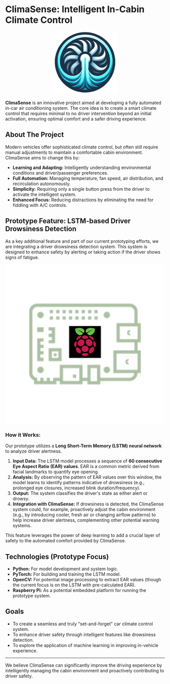 # ClimaSense: Intelligent In-Cabin Climate Control

<div align="center">
<img src="./Images/ClimaSense logo.png">
</div>

**ClimaSense** is an innovative project aimed at developing a fully automated in-car air conditioning system. The core idea is to create a smart climate control that requires minimal to no driver intervention beyond an initial activation, ensuring optimal comfort and a safer driving experience.

## About The Project

Modern vehicles offer sophisticated climate control, but often still require manual adjustments to maintain a comfortable cabin environment. ClimaSense aims to change this by:

*   **Learning and Adapting:** Intelligently understanding environmental conditions and driver/passenger preferences.
*   **Full Automation:** Managing temperature, fan speed, air distribution, and recirculation autonomously.
*   **Simplicity:** Requiring only a single button press from the driver to activate the intelligent system.
*   **Enhanced Focus:** Reducing distractions by eliminating the need for fiddling with A/C controls.

## Prototype Feature: LSTM-based Driver Drowsiness Detection

As a key additional feature and part of our current prototyping efforts, we are integrating a driver drowsiness detection system. This system is designed to enhance safety by alerting or taking action if the driver shows signs of fatigue.
<div style="text-align:center">
<img src="./Images/Raspberry logo.png">
</div>

### How it Works:

Our prototype utilizes a **Long Short-Term Memory (LSTM) neural network** to analyze driver alertness.
1.  **Input Data:** The LSTM model processes a sequence of **60 consecutive Eye Aspect Ratio (EAR) values**. EAR is a common metric derived from facial landmarks to quantify eye opening.
2.  **Analysis:** By observing the pattern of EAR values over this window, the model learns to identify patterns indicative of drowsiness (e.g., prolonged eye closures, increased blink duration/frequency).
3.  **Output:** The system classifies the driver's state as either alert or drowsy.
4.  **Integration with ClimaSense:** If drowsiness is detected, the ClimaSense system could, for example, proactively adjust the cabin environment (e.g., by introducing cooler, fresh air or changing airflow patterns) to help increase driver alertness, complementing other potential warning systems.

This feature leverages the power of deep learning to add a crucial layer of safety to the automated comfort provided by ClimaSense.

## Technologies (Prototype Focus)

*   **Python:** For model development and system logic.
*   **PyTorch:** For building and training the LSTM model.
*   **OpenCV:** For potential image processing to extract EAR values (though the current focus is on the LSTM with pre-calculated EAR).
*   **Raspberry Pi:** As a potential embedded platform for running the prototype system.

## Goals

*   To create a seamless and truly "set-and-forget" car climate control system.
*   To enhance driver safety through intelligent features like drowsiness detection.
*   To explore the application of machine learning in improving in-vehicle experience.


---

We believe ClimaSense can significantly improve the driving experience by intelligently managing the cabin environment and proactively contributing to driver safety.
